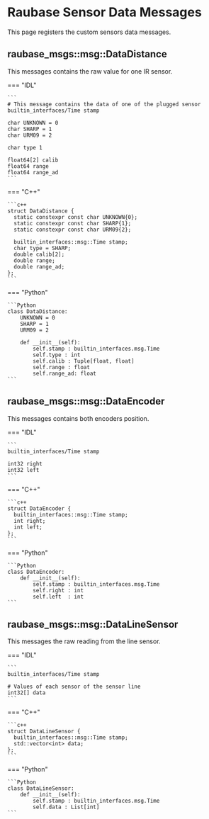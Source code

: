 # Raubase Sensor Data Messages

This page registers the custom sensors data messages.

## raubase_msgs::msg::DataDistance

This messages contains the raw value for one IR sensor.

=== "IDL"

    ```
    # This message contains the data of one of the plugged sensor
    builtin_interfaces/Time stamp

    char UNKNOWN = 0
    char SHARP = 1
    char URM09 = 2

    char type 1

    float64[2] calib
    float64 range
    float64 range_ad
    ```

=== "C++"

    ```c++
    struct DataDistance {
      static constexpr const char UNKNOWN{0};
      static constexpr const char SHARP{1};
      static constexpr const char URM09{2};

      builtin_interfaces::msg::Time stamp;
      char type = SHARP;
      double calib[2];
      double range;
      double range_ad; 
    };
    ```

=== "Python"

    ```Python
    class DataDistance:
        UNKNOWN = 0
        SHARP = 1
        URM09 = 2

        def __init__(self):
            self.stamp : builtin_interfaces.msg.Time
            self.type : int
            self.calib : Tuple[float, float]
            self.range : float
            self.range_ad: float
    ```

## raubase_msgs::msg::DataEncoder

This messages contains both encoders position.

=== "IDL"

    ```
    builtin_interfaces/Time stamp

    int32 right
    int32 left
    ```

=== "C++"

    ```c++
    struct DataEncoder {
      builtin_interfaces::msg::Time stamp;
      int right;
      int left; 
    };
    ```

=== "Python"

    ```Python
    class DataEncoder:
        def __init__(self):
            self.stamp : builtin_interfaces.msg.Time
            self.right : int
            self.left  : int
    ```

## raubase_msgs::msg::DataLineSensor

This messages the raw reading from the line sensor.

=== "IDL"

    ```
    builtin_interfaces/Time stamp

    # Values of each sensor of the sensor line
    int32[] data
    ```

=== "C++"

    ```c++
    struct DataLineSensor {
      builtin_interfaces::msg::Time stamp;
      std::vector<int> data;
    };
    ```

=== "Python"

    ```Python
    class DataLineSensor:
        def __init__(self):
            self.stamp : builtin_interfaces.msg.Time
            self.data : List[int]
    ```